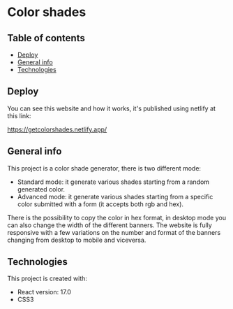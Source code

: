 # Color shades

## Table of contents
* [Deploy](#deploy)
* [General info](#general-info)
* [Technologies](#technologies)

## Deploy
You can see this website and how it works, it's published using netlify at this link:

https://getcolorshades.netlify.app/

## General info
This project is a color shade generator, there is two different mode:
* Standard mode: it generate various shades starting from a random generated color.
* Advanced mode: it generate various shades starting from a specific color submitted with a form (it accepts both rgb and hex).

There is the possibility to copy the color in hex format, in desktop mode you can also change the width of the different banners.
The website is fully responsive with a few variations on the number and format of the banners changing from desktop to mobile and viceversa.
	
## Technologies
This project is created with:
* React version: 17.0
* CSS3
